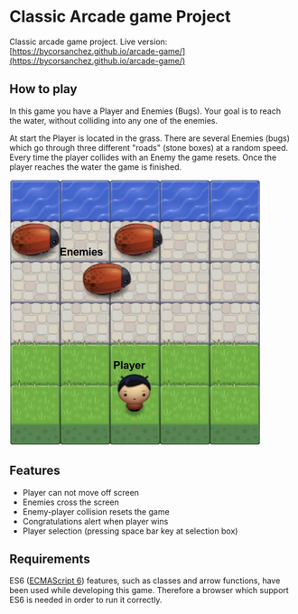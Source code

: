 # Classic Arcade game Project

Classic arcade game project. Live version: [https://bycorsanchez.github.io/arcade-game/](https://bycorsanchez.github.io/arcade-game/)

## How to play

In this game you have a Player and Enemies (Bugs). Your goal is to reach the water, without colliding into any one of the enemies.

At start the Player is located in the grass. There are several Enemies (bugs) which go through three different "roads" (stone boxes) at a random speed. Every time the player collides with an Enemy the game resets. Once the player reaches the water the game is finished.

![Preview](images/preview.png)

## Features

* Player can not move off screen
* Enemies cross the screen
* Enemy-player collision resets the game
* Congratulations alert when player wins
* Player selection (pressing space bar key at selection box)

## Requirements

ES6 ([ECMAScript 6](https://www.ecma-international.org/ecma-262/6.0/)) features, such as classes and arrow functions, have been used while developing this game. Therefore a browser which support ES6 is needed in order to run it correctly.
